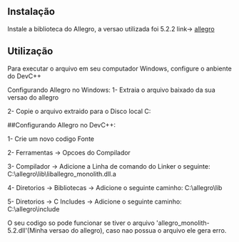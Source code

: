 ## Instalação

Instale a biblioteca do Allegro, a versao utilizada foi 5.2.2
link-> [allegro](https://github.com/liballeg/allegro5/releases)


## Utilização
Para executar o arquivo em seu computador Windows, configure o anbiente do DevC++

Configurando Allegro no Windows:
1- Extraia o arquivo baixado da sua versao do allegro

2- Copie o arquivo extraido para o Disco local C:

##Configurando Allegro no DevC++:

1- Crie um novo codigo Fonte

2- Ferramentas -> Opcoes do Compilador

3- Compilador -> Adicione a Linha de comando do Linker o seguinte: C:\allegro\lib\liballegro_monolith.dll.a

4- Diretorios -> Bibliotecas -> Adicione o seguinte caminho: C:\allegro\lib

5- Diretorios -> C Includes -> Adicione o seguinte caminho: C:\allegro\include

O seu codigo so pode funcionar se tiver o arquivo 'allegro_monolith-5.2.dll'(Minha versao do allegro), caso nao possua o arquivo
ele gera erro.
